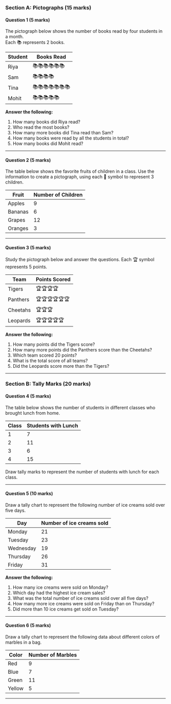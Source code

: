 ### **Section A: Pictographs (15 marks)**

#### Question 1 (5 marks)
The pictograph below shows the number of books read by four students in a month.  
Each 📚 represents 2 books.

| Student | Books Read |
| ------- | ---------- |
| Riya    | 📚📚📚📚📚📚 |
| Sam     | 📚📚📚📚   |
| Tina    | 📚📚📚📚📚📚📚 |
| Mohit   | 📚📚📚📚📚 |

**Answer the following:**
1. How many books did Riya read?
2. Who read the most books?
3. How many more books did Tina read than Sam?
4. How many books were read by all the students in total?
5. How many books did Mohit read?

---

#### Question 2 (5 marks)
The table below shows the favorite fruits of children in a class. Use the information to create a pictograph, using each 🍎 symbol to represent 3 children.

| Fruit   | Number of Children |
| ------- | ------------------ |
| Apples  | 9                 |
| Bananas | 6                 |
| Grapes  | 12                |
| Oranges | 3                 |

---

#### Question 3 (5 marks)
Study the pictograph below and answer the questions. Each 🏆 symbol represents 5 points.

| Team       | Points Scored |
| ---------- | ------------- |
| Tigers     | 🏆🏆🏆🏆 |
| Panthers   | 🏆🏆🏆🏆🏆🏆 |
| Cheetahs   | 🏆🏆🏆 |
| Leopards   | 🏆🏆🏆🏆🏆 |

**Answer the following:**
1. How many points did the Tigers score?
2. How many more points did the Panthers score than the Cheetahs?
3. Which team scored 20 points?
4. What is the total score of all teams?
5. Did the Leopards score more than the Tigers?

---

### **Section B: Tally Marks (20 marks)**

#### Question 4 (5 marks)
The table below shows the number of students in different classes who brought lunch from home.

| Class | Students with Lunch |
| ----- | ------------------- |
| 1     | 7                  |
| 2     | 11                 |
| 3     | 6                  |
| 4     | 15                 |

Draw tally marks to represent the number of students with lunch for each class.

---

#### Question 5 (10 marks)
Draw a tally chart to represent the following number of ice creams sold over five days.

| Day       | Number of ice creams sold |
| --------- | --------------------------|
| Monday    | 21                        |
| Tuesday   | 23                        |
| Wednesday | 19                        |
| Thursday  | 26                        |
| Friday    | 31                        |

**Answer the following:**
1. How many ice creams were sold on Monday?
2. Which day had the highest ice cream sales?
3. What was the total number of ice creams sold over all five days?
4. How many more ice creams were sold on Friday than on Thursday?
5. Did more than 10 ice creams get sold on Tuesday?

---

#### Question 6 (5 marks)
Draw a tally chart to represent the following data about different colors of marbles in a bag.

| Color   | Number of Marbles |
| ------- | ----------------- |
| Red     | 9                |
| Blue    | 7                |
| Green   | 11               |
| Yellow  | 5                |

---
